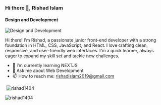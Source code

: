 ### Hi there 👋, Rishad Islam
#### Design and Development
![Design and Development](https://i.ibb.co/z6DBPds/Modern-Futuristic-Gadget-Technology-Review-Channel-Youtube-Banner.png)

Hi there! I'm Rishad, a passionate junior front-end developer with a strong foundation in HTML, CSS, JavaScript, and React. I love crafting clean, responsive, and user-friendly web interfaces. I'm a quick learner, always eager to expand my skill set and tackle new challenges.

- 🌱 I’m currently learning NEXTJS 
- 💬 Ask me about Web Development 
- 📫 How to reach me: rishadislam2019@gmail.com


<p>&nbsp;<img align="center" src="https://github-readme-stats.vercel.app/api?username=rishad1404&show_icons=true&locale=en" alt="rishad1404" /></p>

<p><img align="center" src="https://github-readme-streak-stats.herokuapp.com/?user=rishad1404&" alt="rishad1404" /></p>




